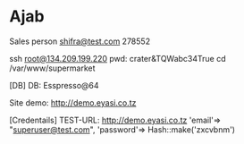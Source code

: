 # Ajab

Sales person
shifra@test.com
278552

ssh root@134.209.199.220 
pwd: crater&TQWabc34True
cd /var/www/supermarket

[DB]
DB: Esspresso@64

Site demo: http://demo.eyasi.co.tz

 

[Credentails]
TEST-URL: http://demo.eyasi.co.tz
'email'=> "superuser@test.com",
'password'=> Hash::make('zxcvbnm')
